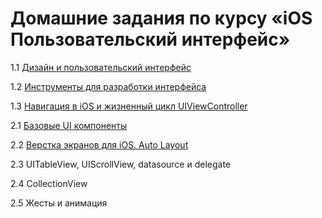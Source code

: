 # Домашние задания по курсу «iOS Пользовательский интерфейс»

1.1 [Дизайн и пользовательский интерфейс](/1.1.md)

1.2 [Инструменты для разработки интерфейса](/1.2.md)

1.3 [Навигация в iOS и жизненный цикл UIViewController](./1.3/README.md)

2.1 [Базовые UI компоненты](/2.1/)

2.2 [Верстка экранов для iOS. Auto Layout](/2.2/)

2.3 UITableView, UIScrollView, datasource и delegate

2.4 CollectionView

2.5 Жесты и анимация
